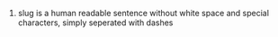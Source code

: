 1. slug is a human readable sentence without white space and special characters, simply seperated with dashes
